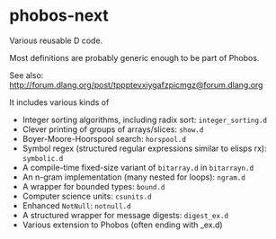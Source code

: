 # phobos-next

Various reusable D code.

Most definitions are probably generic enough to be part of Phobos.

See also: http://forum.dlang.org/post/tppptevxiygafzpicmgz@forum.dlang.org

It includes various kinds of

- Integer sorting algorithms, including radix sort: `integer_sorting.d`
- Clever printing of groups of arrays/slices: `show.d`
- Boyer-Moore-Hoorspool search: `horspool.d`
- Symbol regex (structured regular expressions similar to elisps rx): `symbolic.d`
- A compile-time fixed-size variant of `bitarray.d` in `bitarrayn.d`
- An n-gram implementation (many nested for loops): `ngram.d`
- A wrapper for bounded types: `bound.d`
- Computer science units: `csunits.d`
- Enhanced `NotNull`: `notnull.d`
- A structured wrapper for message digests: `digest_ex.d`
- Various extension to Phobos (often ending with _ex.d)
